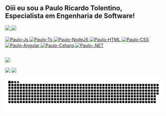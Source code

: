 ## Oiii eu sou a Paulo Ricardo Tolentino, Especialista em Engenharia de Software!
<div align="left">
  <a href="https://github.com/Paulo1Tolentino">
  <img height="180em" src="https://github-readme-stats.vercel.app/api?username=Paulo1Tolentino&show_icons=true&theme=dracula&include_all_commits=true&count_private=true"/>
  <img height="180em" src="https://github-readme-stats.vercel.app/api/top-langs/?username=Paulo1Tolentino&layout=compact&langs_count=8&theme=dracula"/>
</div>
<div  style="display: inline_block"><br>
  <img align="center" alt="Paulo-Js" height="30" width="auto" src="https://img.shields.io/badge/JavaScript-323330?style=for-the-badge&logo=javascript&logoColor=F7DF1E">
  <img align="center" alt="Paulo-Ts" height="30" width="auto" src="https://img.shields.io/badge/TypeScript-007ACC?style=for-the-badge&logo=typescript&logoColor=white">
  <img align="center" alt="Paulo-NodeJS" height="30" width="auto" src="https://img.shields.io/badge/Node.js-43853D?style=for-the-badge&logo=node.js&logoColor=white">
  <img align="center" alt="Paulo-HTML" height="30" width="auto" src="https://img.shields.io/badge/HTML5-E34F26?style=for-the-badge&logo=html5&logoColor=white">
  <img align="center" alt="Paulo-CSS" height="30" width="auto" src="https://img.shields.io/badge/CSS3-1572B6?style=for-the-badge&logo=css3&logoColor=white">
  <img align="center" alt="Paulo-Angular" height="30" width="auto" src="https://img.shields.io/badge/Angular-DD0031?style=for-the-badge&logo=angular&logoColor=white">
  <img align="center" alt="Paulo-Csharp" height="30" width="auto" src="https://img.shields.io/badge/C%23-239120?style=for-the-badge&logo=c-sharp&logoColor=white">
  <img align="center" alt="Paulo-.NET" height="30" width="auto" src="https://img.shields.io/badge/.NET-5C2D91?style=for-the-badge&logo=.net&logoColor=white"/>

</div>
  
  ##
 
<div> 
  <a href="https://instagram.com/oficialpauloricardo" target="_blank"><img src="https://img.shields.io/badge/-Instagram-%23E4405F?style=for-the-badge&logo=instagram&logoColor=white" target="_blank"></a>
 	
  <a href = "mailto:spacetechinformatica@gmail.com"><img src="https://img.shields.io/badge/-Gmail-%23333?style=for-the-badge&logo=gmail&logoColor=white" target="_blank"></a>
  <a href="https://www.linkedin.com/in/pauloricardot" target="_blank"><img src="https://img.shields.io/badge/-LinkedIn-%230077B5?style=for-the-badge&logo=linkedin&logoColor=white" target="_blank"></a> 
 
  ![Snake animation](https://github.com/Paulo1Tolentino/Paulo1Tolentino/blob/output/github-contribution-grid-snake.svg)
 
</div>
